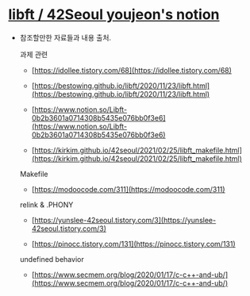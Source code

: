 # [libft / 42Seoul youjeon's notion](https://www.notion.so/libft-0b77b7e6b3df4874a73d766bdadf1041)
- 참조할만한 자료들과 내용 출처.

    과제 관련

     - [https://idollee.tistory.com/68](https://idollee.tistory.com/68)

     - [https://bestowing.github.io/libft/2020/11/23/libft.html](https://bestowing.github.io/libft/2020/11/23/libft.html)

     - [https://www.notion.so/Libft-0b2b3601a0714308b5435e076bb0f3e6](https://www.notion.so/Libft-0b2b3601a0714308b5435e076bb0f3e6)

     - [https://kirkim.github.io/42seoul/2021/02/25/libft_makefile.html](https://kirkim.github.io/42seoul/2021/02/25/libft_makefile.html)

    Makefile

     - [https://modoocode.com/311](https://modoocode.com/311)

    relink & .PHONY

     - [https://yunslee-42seoul.tistory.com/3](https://yunslee-42seoul.tistory.com/3)

     - [https://pinocc.tistory.com/131](https://pinocc.tistory.com/131)

    undefined behavior

     - [https://www.secmem.org/blog/2020/01/17/c-c++-and-ub/](https://www.secmem.org/blog/2020/01/17/c-c++-and-ub/) 

